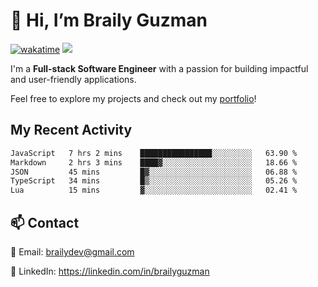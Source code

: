 # 👋 Hi, I’m Braily Guzman
[![wakatime](https://wakatime.com/badge/user/78b9a827-5162-4c58-9330-4ea970cf6de4.svg)](https://wakatime.com/@78b9a827-5162-4c58-9330-4ea970cf6de4)
![](https://komarev.com/ghpvc/?username=brailyguzman)

I'm a **Full-stack Software Engineer** with a passion for building impactful and user-friendly applications.

Feel free to explore my projects and check out my [portfolio](https://braily.dev)!


## My Recent Activity
<!--START_SECTION:waka-->

```txt
JavaScript   7 hrs 2 mins    ████████████████░░░░░░░░░   63.90 %
Markdown     2 hrs 3 mins    ████▓░░░░░░░░░░░░░░░░░░░░   18.66 %
JSON         45 mins         █▓░░░░░░░░░░░░░░░░░░░░░░░   06.88 %
TypeScript   34 mins         █▒░░░░░░░░░░░░░░░░░░░░░░░   05.26 %
Lua          15 mins         ▓░░░░░░░░░░░░░░░░░░░░░░░░   02.41 %
```

<!--END_SECTION:waka-->

## 📫 Contact
📧 Email: brailydev@gmail.com

🔗 LinkedIn: https://linkedin.com/in/brailyguzman
